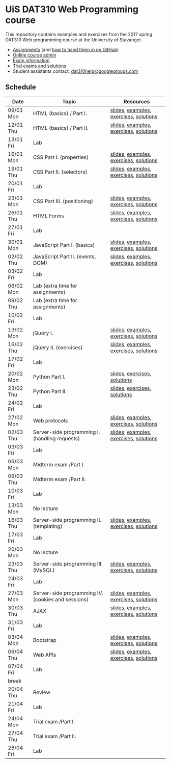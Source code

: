   # UiS DAT310 Web Programming course

This repository contains examples and exercises from the 2017 spring DAT310 Web programming course at the University of Stavanger.

  - [Assignments](assignments/) (and [how to hand them in on GitHub](HOWTO_GitHub.md))
  - [Online course admin](http://bit.ly/uis-dat310)
  - [Exam information](Exam_info.md)
  - [Trial exams and solutions](https://github.com/uis-dat310-spring2017/exams)
  - Student assistants contact: dat310help@googlegroups.com

## Schedule

| Date | Topic | Resources |
| --- | --- | --- |
| 09/01 Mon | HTML (basics) / Part I. | [slides](https://speakerdeck.com/kbalog/web-programming-html), [examples](examples/html/basics), [exercises](exercises/html/basics), [solutions](solutions/html/basics) |
| 12/01 Thu | HTML (basics) / Part II. | [slides](https://speakerdeck.com/kbalog/web-programming-html), [examples](examples/html/basics), [exercises](exercises/html/basics), [solutions](solutions/html/basics) |
| 13/01 Fri | Lab | |
| 16/01 Mon | CSS Part I. (properties) | [slides](https://speakerdeck.com/kbalog/web-programming-css-part-i), [examples](examples/css/properties), [exercises](exercises/css/properties), [solutions](solutions/css/properties) |
| 19/01 Thu | CSS Part II. (selectors) | [slides](https://speakerdeck.com/kbalog/web-programming-css-part-ii), [examples](examples/css/selectors), [exercises](exercises/css/selectors), [solutions](solutions/css/selectors) |
| 20/01 Fri | Lab | |
| 23/01 Mon | CSS Part III. (positioning) | [slides](https://speakerdeck.com/kbalog/web-programming-css-part-iii), [examples](examples/css/positioning), [exercises](exercises/css/positioning), [solutions](solutions/css/positioning) |
| 26/01 Thu | HTML Forms | [slides](https://speakerdeck.com/kbalog/web-programming-html-forms), [examples](examples/html/forms), [exercises](exercises/html/forms), [solutions](solutions/html/forms) |
| 27/01 Fri | Lab | |
| 30/01 Mon | JavaScript Part I. (basics) | [slides](https://speakerdeck.com/kbalog/web-programming-javascript-part-i), [examples](examples/js/basics), [exercises](exercises/js/basics), [solutions](solutions/js/basics) |
| 02/02 Thu | JavaScript Part II. (events, DOM) | [slides](https://speakerdeck.com/kbalog/web-programming-javascript-part-ii), [examples](examples/js/events_dom), [exercises](exercises/js/events_dom), [solutions](solutions/js/events_dom) |
| 03/02 Fri | Lab | |
| 06/02 Mon | Lab (extra time for assignments) | |
| 09/02 Thu | Lab (extra time for assignments) | |
| 10/02 Fri | Lab | |
| 13/02 Mon | jQuery I. | [slides](https://speakerdeck.com/kbalog/web-programming-jquery), [examples](examples/jquery), [exercises](exercises/jquery), [solutions](solutions/jquery) |
| 16/02 Thu | jQuery II. (exercises) | [slides](https://speakerdeck.com/kbalog/web-programming-jquery), [examples](examples/jquery), [exercises](exercises/jquery), [solutions](solutions/jquery) |
| 17/02 Fri | Lab | |
| 20/02 Mon | Python Part I. | [slides](https://speakerdeck.com/kbalog/web-programming-python-part-i), [exercises](exercises/python/basics), [solutions](solutions/python/basics) |
| 23/02 Thu | Python Part II. | [slides](https://speakerdeck.com/kbalog/web-programming-python-part-ii), [exercises](exercises/python/basics), [solutions](solutions/python/basics) |
| 24/02 Fri | Lab | |
| 27/02 Mon | Web protocols | [slides](https://speakerdeck.com/kbalog/web-programming-web-servers-and-protocols), [examples](examples/python/http), [exercises](exercises/python/http), [solutions](solutions/python/http) |
| 02/03 Thu | Server-side programming I. (handling requests) | [slides](https://speakerdeck.com/kbalog/web-programming-server-side-programming-part-i), [examples](examples/python/flask), [exercises](exercises/python/flask), [solutions](solutions/python/flask) |
| 03/03 Fri | Lab | |
| 06/03 Mon | Midterm exam /Part I. | |
| 09/03 Thu | Midterm exam /Part II. | |
| 10/03 Fri | Lab | |
| 13/03 Mon | No lecture | |
| 16/03 Thu | Server-side programming II. (templating) | [slides](https://speakerdeck.com/kbalog/web-programming-server-side-programming-part-ii), [examples](examples/python/flask), [exercises](exercises/python/flask2), [solutions](solutions/python/flask2) |
| 17/03 Fri | Lab | |
| 20/03 Mon | No lecture | |
| 23/03 Thu | Server-side programming III. (MySQL) | [slides](https://speakerdeck.com/kbalog/web-programming-server-side-programming-part-iii), [examples](examples/python/flask), [exercises](exercises/python/flask3), [solutions](solutions/python/flask3) |
| 24/03 Fri | Lab | |
| 27/03 Mon | Server-side programming IV. (cookies and sessions) | [slides](https://speakerdeck.com/kbalog/web-programming-server-side-programming-part-iv), [examples](examples/python/flask), [exercises](exercises/python/flask4), [solutions](solutions/python/flask4) |
| 30/03 Thu | AJAX | [slides](https://speakerdeck.com/kbalog/web-programming-ajax), [examples](examples/ajax), [exercises](exercises/ajax), [solutions](solutions/ajax) |
| 31/03 Fri | Lab | |
| 03/04 Mon | Bootstrap | [slides](https://speakerdeck.com/kbalog/web-programming-bootstrap), [examples](examples/bootstrap), [exercises](exercises/bootstrap), [solutions](solutions/bootstrap) |
| 06/04 Thu | Web APIs | [slides](https://speakerdeck.com/kbalog/web-programming-web-apis), [examples](examples/apis), [exercises](exercises/apis), [solutions](solutions/apis) |
| 07/04 Fri | Lab | |
| break |
| 20/04 Thu | Review | |
| 21/04 Fri | Lab | |
| 24/04 Mon | Trial exam /Part I. | |
| 27/04 Thu | Trial exam /Part II. | |
| 28/04 Fri | Lab | |

